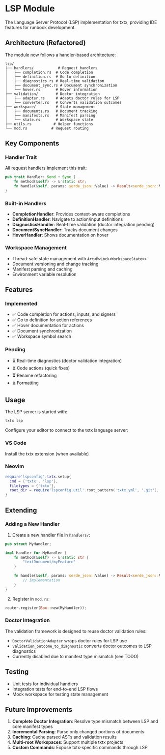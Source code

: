 # LSP Module

The Language Server Protocol (LSP) implementation for txtx, providing IDE features for runbook development.

## Architecture (Refactored)

The module now follows a handler-based architecture:

```
lsp/
├── handlers/           # Request handlers
│   ├── completion.rs  # Code completion
│   ├── definition.rs  # Go to definition
│   ├── diagnostics.rs # Real-time validation
│   ├── document_sync.rs # Document synchronization
│   └── hover.rs       # Hover information
├── validation/        # Doctor integration
│   ├── adapter.rs     # Adapts doctor rules for LSP
│   └── converter.rs   # Converts validation outcomes
├── workspace/         # State management
│   ├── documents.rs   # Document tracking
│   ├── manifests.rs   # Manifest parsing
│   └── state.rs       # Workspace state
├── utils.rs          # Helper functions
└── mod.rs           # Request routing
```

## Key Components

### Handler Trait
All request handlers implement this trait:

```rust
pub trait Handler: Send + Sync {
    fn method(&self) -> &'static str;
    fn handle(&self, params: serde_json::Value) -> Result<serde_json::Value, ResponseError>;
}
```

### Built-in Handlers
- **CompletionHandler**: Provides context-aware completions
- **DefinitionHandler**: Navigate to action/input definitions
- **DiagnosticsHandler**: Real-time validation (doctor integration pending)
- **DocumentSyncHandler**: Tracks document changes
- **HoverHandler**: Shows documentation on hover

### Workspace Management
- Thread-safe state management with `Arc<RwLock<WorkspaceState>>`
- Document versioning and change tracking
- Manifest parsing and caching
- Environment variable resolution

## Features

### Implemented
- ✅ Code completion for actions, inputs, and signers
- ✅ Go to definition for action references
- ✅ Hover documentation for actions
- ✅ Document synchronization
- ✅ Workspace symbol search

### Pending
- ⏳ Real-time diagnostics (doctor validation integration)
- ⏳ Code actions (quick fixes)
- ⏳ Rename refactoring
- ⏳ Formatting

## Usage

The LSP server is started with:

```bash
txtx lsp
```

Configure your editor to connect to the txtx language server:

### VS Code
Install the txtx extension (when available)

### Neovim
```lua
require'lspconfig'.txtx.setup{
  cmd = {'txtx', 'lsp'},
  filetypes = {'txtx'},
  root_dir = require'lspconfig.util'.root_pattern('txtx.yml', '.git'),
}
```

## Extending

### Adding a New Handler

1. Create a new handler file in `handlers/`:
```rust
pub struct MyHandler;

impl Handler for MyHandler {
    fn method(&self) -> &'static str {
        "textDocument/myFeature"
    }
    
    fn handle(&self, params: serde_json::Value) -> Result<serde_json::Value, ResponseError> {
        // Implementation
    }
}
```

2. Register in `mod.rs`:
```rust
router.register(Box::new(MyHandler));
```

### Doctor Integration

The validation framework is designed to reuse doctor validation rules:
- `DoctorValidationAdapter` wraps doctor rules for LSP use
- `validation_outcome_to_diagnostic` converts doctor outcomes to LSP diagnostics
- Currently disabled due to manifest type mismatch (see TODO)

## Testing

- Unit tests for individual handlers
- Integration tests for end-to-end LSP flows
- Mock workspace for testing state management

## Future Improvements

1. **Complete Doctor Integration**: Resolve type mismatch between LSP and core manifest types
2. **Incremental Parsing**: Parse only changed portions of documents
3. **Caching**: Cache parsed ASTs and validation results
4. **Multi-root Workspaces**: Support multiple txtx projects
5. **Custom Commands**: Expose txtx-specific commands through LSP
